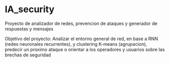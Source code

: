 # IA_security
Proyecto de analizador de redes, prevencion de ataques y generador de respuestas y mensajes

Objetivo del proyecto:
Analizar el entorno general de red, en base a RNN (redes neuronales recurrentes), y clustering K-means (agrupacion), predecir un proximo ataque o orientar a los operadores y usuarios sobre las brechas de seguridad

